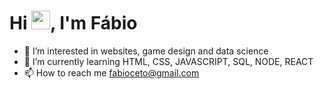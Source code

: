 <h1 align="left">Hi <img src="https://raw.githubusercontent.com/kaueMarques/kaueMarques/master/hi.gif" width="30px">, I'm Fábio</h1>


- 👀 I’m interested in websites, game design and data science
- 🌱 I’m currently learning HTML, CSS, JAVASCRIPT, SQL, NODE, REACT
- 📫 How to reach me fabioceto@gmail.com

